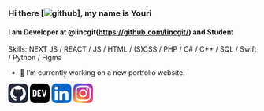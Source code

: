 ### Hi there [<img src='https://cdn.jsdelivr.net/gh/Readme-Workflows/Readme-Icons@main/icons/gifs/wave.gif' alt='github' height='20'>], my name is Youri
#### I am Developer at @lincgit(https://github.com/lincgit/) and Student

Skills: NEXT JS / REACT / JS / HTML / (S)CSS / PHP / C# / C++ / SQL / Swift / Python / Figma

- 🔭 I’m currently working on a new portfolio website. 



[<img src='https://github.com/tandpfun/skill-icons/raw/main/icons/Github-Dark.svg' alt='github' height='40'>](https://github.com/youri-pols)  [<img src='https://github.com/tandpfun/skill-icons/raw/main/icons/DevTo-Dark.svg' alt='dev' height='40'>](https://dev.to/youripols)  [<img src='https://github.com/tandpfun/skill-icons/raw/main/icons/LinkedIn.svg' alt='linkedin' height='40'>](https://www.linkedin.com/in/youripols/)  [<img src='https://github.com/tandpfun/skill-icons/raw/main/icons/Instagram.svg' alt='instagram' height='40'>](https://www.instagram.com/youripols/)
